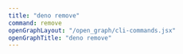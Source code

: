```yaml
---
title: "deno remove"
command: remove
openGraphLayout: "/open_graph/cli-commands.jsx"
openGraphTitle: "deno remove"
---
```

